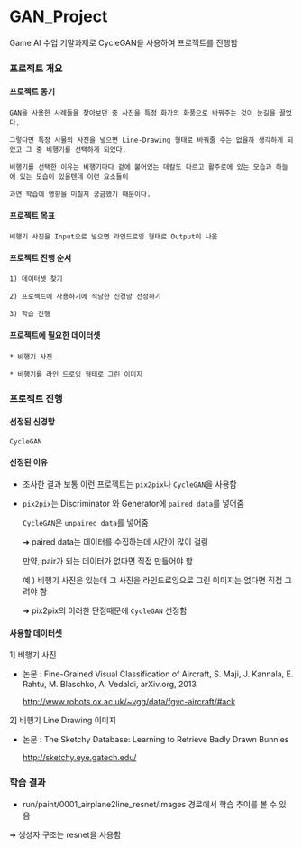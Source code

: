 # GAN_Project
 Game AI 수업 기말과제로 CycleGAN을 사용하여 프로젝트를 진행함
 
### 프로젝트 개요
 
#### 프로젝트 동기
    GAN을 사용한 사례들을 찾아보던 중 사진을 특정 화가의 화풍으로 바꿔주는 것이 눈길을 끌었다.
    
    그렇다면 특정 사물의 사진을 넣으면 Line-Drawing 형태로 바꿔줄 수는 없을까 생각하게 되었고 그 중 비행기를 선택하게 되었다.
    
    비행기를 선택한 이유는 비행기마다 겉에 붙어있는 데칼도 다르고 활주로에 있는 모습과 하늘에 있는 모습이 있을텐데 이런 요소들이
    
    과연 학습에 영향을 미칠지 궁금했기 때문이다.
    
    
#### 프로젝트 목표

    비행기 사진을 Input으로 넣으면 라인드로잉 형태로 Output이 나옴
    

#### 프로젝트 진행 순서

    1) 데이터셋 찾기

    2) 프로젝트에 사용하기에 적당한 신경망 선정하기

    3) 학습 진행
    
    
#### 프로젝트에 필요한 데이터셋

    * 비행기 사진
    
    * 비행기를 라인 드로잉 형태로 그린 이미지
    
    
### 프로젝트 진행

#### 선정된 신경망

    CycleGAN
    
#### 선정된 이유 

   - 조사한 결과 보통 이런 프로젝트는 `pix2pix`나 `CycleGAN`을 사용함
    
   - `pix2pix`는 Discriminator 와 Generator에 `paired data`를 넣어줌
    
      `CycleGAN`은 `unpaired data`를 넣어줌
    
     ➜ paired data는 데이터를 수집하는데 시간이 많이 걸림
       
       만약, pair가 되는 데이터가 없다면 직접 만들어야 함
       
       예 ) 비행기 사진은 있는데 그 사진을 라인드로잉으로 그린 이미지는 없다면 직접 그려야 함
   
     ➜ pix2pix의 이러한 단점때문에 `CycleGAN` 선정함
     
#### 사용할 데이터셋

1] 비행기 사진
   
* 논문 : Fine-Grained Visual Classification of Aircraft, S. Maji, J. Kannala, E. Rahtu, M. Blaschko, A. Vedaldi, arXiv.org, 2013

  http://www.robots.ox.ac.uk/~vgg/data/fgvc-aircraft/#ack
  
  
2] 비행기 Line Drawing 이미지
  
* 논문 : The Sketchy Database: Learning to Retrieve Badly Drawn Bunnies

  http://sketchy.eye.gatech.edu/
    
    
### 학습 결과

- run/paint/0001_airplane2line_resnet/images 경로에서 학습 추이를 볼 수 있음

➜ 생성자 구조는 resnet을 사용함

    
    
